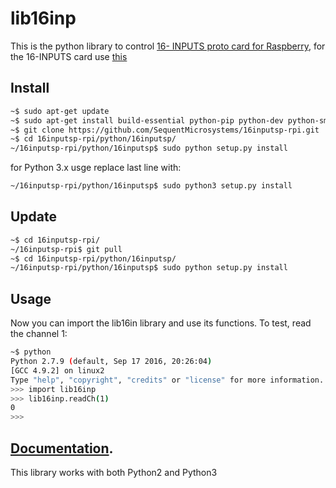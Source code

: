 # lib16inp

This is the python library to control [16- INPUTS proto card for Raspberry](https://www.sequentmicrosystems.com/), for the 16-INPUTS card use [this](https://github.com/SequentMicrosystems/16inputs-rpi/tree/main/python)

## Install

```bash
~$ sudo apt-get update
~$ sudo apt-get install build-essential python-pip python-dev python-smbus git
~$ git clone https://github.com/SequentMicrosystems/16inputsp-rpi.git
~$ cd 16inputsp-rpi/python/16inputsp/
~/16inputsp-rpi/python/16inputsp$ sudo python setup.py install
```

for Python 3.x usge replace last line with:
```bash
~/16inputsp-rpi/python/16inputsp$ sudo python3 setup.py install
```

## Update

```bash
~$ cd 16inputsp-rpi/
~/16inputsp-rpi$ git pull
~$ cd 16inputsp-rpi/python/16inputsp/
~/16inputsp-rpi/python/16inputsp$ sudo python setup.py install
```

## Usage 

Now you can import the lib16in library and use its functions. To test, read the channel 1:

```bash
~$ python
Python 2.7.9 (default, Sep 17 2016, 20:26:04)
[GCC 4.9.2] on linux2
Type "help", "copyright", "credits" or "license" for more information.
>>> import lib16inp
>>> lib16inp.readCh(1)
0
>>>
```
## [Documentation](https://github.com/SequentMicrosystems/16inputsp-rpi/blob/master/python/16inputsp/README.md). 

This library works with both Python2 and Python3
